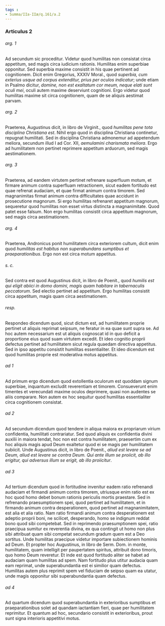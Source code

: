 ```yaml
---
tags : 
- Summa/IIa-IIæ/q.161/a.2
---
```


### Articulus 2

###### arg. 1
Ad secundum sic proceditur. Videtur quod humilitas non consistat circa appetitum, sed magis circa iudicium rationis. Humilitas enim superbiae opponitur. Sed superbia maxime consistit in his quae pertinent ad cognitionem. Dicit enim Gregorius, XXXIV Moral., quod *superbia, cum exterius usque ad corpus extenditur, prius per oculos indicatur*; unde etiam in Psalmo dicitur, *domine, non est exaltatum cor meum, neque elati sunt oculi mei*, oculi autem maxime deserviunt cognitioni. Ergo videtur quod humilitas maxime sit circa cognitionem, quam de se aliquis aestimat parvam.

###### arg. 2
Praeterea, Augustinus dicit, in libro de Virginit., quod *humilitas pene tota disciplina Christiana est*. Nihil ergo quod in disciplina Christiana continetur, repugnat humilitati. Sed in disciplina Christiana admonemur ad appetendum meliora, secundum illud I ad Cor. XII, *aemulamini charismata meliora*. Ergo ad humilitatem non pertinet reprimere appetitum arduorum, sed magis aestimationem.

###### arg. 3
Praeterea, ad eandem virtutem pertinet refrenare superfluum motum, et firmare animum contra superfluam retractionem, sicut eadem fortitudo est quae refrenat audaciam, et quae firmat animum contra timorem. Sed magnanimitas firmat animum contra difficultates quae accidunt in prosecutione magnorum. Si ergo humilitas refrenaret appetitum magnorum, sequeretur quod humilitas non esset virtus distincta a magnanimitate. Quod patet esse falsum. Non ergo humilitas consistit circa appetitum magnorum, sed magis circa aestimationem.

###### arg. 4
Praeterea, Andronicus ponit humilitatem circa exteriorem cultum, dicit enim quod *humilitas est habitus non superabundans sumptibus et praeparationibus*. Ergo non est circa motum appetitus.

###### s. c.
Sed contra est quod Augustinus dicit, in libro de Poenit., quod *humilis est qui eligit abiici in domo domini, magis quam habitare in tabernaculis peccatorum*. Sed electio pertinet ad appetitum. Ergo humilitas consistit circa appetitum, magis quam circa aestimationem.

###### resp.
Respondeo dicendum quod, sicut dictum est, ad humilitatem proprie pertinet ut aliquis reprimat seipsum, ne feratur in ea quae sunt supra se. Ad hoc autem necessarium est ut aliquis cognoscat id in quo deficit a proportione eius quod suam virtutem excedit. Et ideo cognitio proprii defectus pertinet ad humilitatem sicut regula quaedam directiva appetitus. Sed in ipso appetitu consistit humilitas essentialiter. Et ideo dicendum est quod humilitas proprie est moderativa motus appetitus.

###### ad 1
Ad primum ergo dicendum quod extollentia oculorum est quoddam signum superbiae, inquantum excludit reverentiam et timorem. Consueverunt enim timentes et verecundati maxime oculos deprimere, quasi non audentes se aliis comparare. Non autem ex hoc sequitur quod humilitas essentialiter circa cognitionem consistat.

###### ad 2
Ad secundum dicendum quod tendere in aliqua maiora ex propriarum virium confidentia, humilitati contrariatur. Sed quod aliquis ex confidentia divini auxilii in maiora tendat, hoc non est contra humilitatem, praesertim cum ex hoc aliquis magis apud Deum exaltetur quod ei se magis per humilitatem subiicit. Unde Augustinus dicit, in libro de Poenit., *aliud est levare se ad Deum, aliud est levare se contra Deum. Qui ante illum se proiicit, ab illo erigitur, qui adversus illum se erigit, ab illo proiicitur*.

###### ad 3
Ad tertium dicendum quod in fortitudine invenitur eadem ratio refrenandi audaciam et firmandi animum contra timorem, utriusque enim ratio est ex hoc quod homo debet bonum rationis periculis mortis praestare. Sed in refrenando praesumptionem spei, quod pertinet ad humilitatem, et in firmando animum contra desperationem, quod pertinet ad magnanimitatem, est alia et alia ratio. Nam ratio firmandi animum contra desperationem est adeptio proprii boni, ne scilicet, desperando, homo se indignum reddat bono quod sibi competebat. Sed in reprimendo praesumptionem spei, ratio praecipua sumitur ex reverentia divina, ex qua contingit ut homo non plus sibi attribuat quam sibi competat secundum gradum quem est a Deo sortitus. Unde humilitas praecipue videtur importare subiectionem hominis ad Deum. Et propter hoc Augustinus, in libro de Serm. Dom. in monte, humilitatem, quam intelligit per paupertatem spiritus, attribuit dono timoris, quo homo Deum reveretur. Et inde est quod fortitudo aliter se habet ad audaciam quam humilitas ad spem. Nam fortitudo plus utitur audacia quam eam reprimat, unde superabundantia est ei similior quam defectus. Humilitas autem plus reprimit spem vel fiduciam de seipso quam ea utatur, unde magis opponitur sibi superabundantia quam defectus.

###### ad 4
Ad quartum dicendum quod superabundantia in exterioribus sumptibus et praeparationibus solet ad quandam iactantiam fieri, quae per humilitatem reprimitur. Et quantum ad hoc, secundario consistit in exterioribus, prout sunt signa interioris appetitivi motus.

